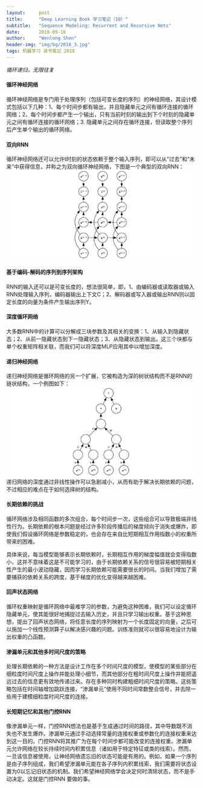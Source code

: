 ```yaml
---
layout:     post
title:      "Deep Learning Book 学习笔记（10）"
subtitle:   "Sequence Modeling: Recurrent and Recursive Nets"
date:       2018-05-16
author:     "Wenlong Shen"
header-img: "img/bg/2018_3.jpg"
tags: 机器学习 读书笔记 2018
---
```


<script type="text/javascript" src="http://cdn.mathjax.org/mathjax/latest/MathJax.js?config=default"></script>

*循环递归，无限往复*

#### 循环神经网络

循环神经网络是专门用于处理序列（包括可变长度的序列）的神经网络，其设计模式包括以下几种：1、每个时间步都有输出，并且隐藏单元之间有循环连接的循环网络；2、每个时间步都产生一个输出，只有当前时刻的输出到下个时刻的隐藏单元之间有循环连接的循环网络；3. 隐藏单元之间存在循环连接，但读取整个序列后产生单个输出的循环网络。

#### 双向RNN

循环神经网络还可以允许t时刻的状态依赖于整个输入序列，即可以从“过去”和“未来”中获得信息，并称之为双向循环神经网络，下图是一个典型的双向RNN：
![rnn](/img/post/2018_05_16_rnn1.png)

#### 基于编码-解码的序列到序列架构

RNN的输入还可以是可变长度的，想法很简单，即，1、由编码器或读取器或输入RNN处理输入序列，编码器输出上下文C；2、解码器或写入器或输出RNN则以固定长度的向量为条件产生输出序列Y。

#### 深度循环网络

大多数RNN中的计算可以分解成三块参数及其相关的变换：1、从输入到隐藏状态；2、从前一隐藏状态到下一隐藏状态；3、从隐藏状态到输出。这三个块都与单个权重矩阵相关联，而我们可以将深度MLP应用其中以增加深度。

#### 递归神经网络

递归神经网络是循环网络的另一个扩展，它被构造为深的树状结构而不是RNN的链状结构，一个例图如下：
![rnn](/img/post/2018_05_16_rnn2.png)
递归网络的深度通过非线性操作可以急剧减小，从而有助于解决长期依赖的问题，不过相应的难点在于如何选择树的结构。

#### 长期依赖的挑战

循环网络涉及相同函数的多次组合，每个时间步一次，这些组合可以导致极端非线性行为。长期依赖的根本问题是经过许多阶段传播后的梯度倾向于消失或爆炸，即使我们假设循环网络是参数稳定的，也会存在来自比短期相互作用指数小的权重所带来的困难。

具体来说，每当模型能够表示长期依赖时，长期相互作用的梯度幅值就会变得指数小，这并不意味着这是不可能学习的，由于长期依赖关系的信号很容易被短期相关性产生的最小波动隐藏，因而学习长期依赖可能需要很长的时间。当我们增加了需要捕获的依赖关系的跨度，基于梯度的优化变得越来越困难。

#### 回声状态网络

循环权重映射是循环网络中最难学习的参数，为避免这种困难，我们可以设定循环隐藏单元，使其能很好地捕捉过去输入历史，并且只学习输出权重。基于这种思想，提出了回声状态网络，将任意长度的序列映射为一个长度固定的向量，之后可以施加一个线性预测算子以解决感兴趣的问题。训练准则就可以很容易地设计为输出权重的凸函数。

#### 渗漏单元和其他多时间尺度的策略

处理长期依赖的一种方法是设计工作在多个时间尺度的模型，使模型的某些部分在细粒度时间尺度上操作并能处理小细节，而其他部分在粗时间尺度上操作并能把遥远过去的信息更有效地传递过来。存在多种同时构建粗细时间尺度的策略。这些策略包括在时间轴增加跳跃连接，“渗漏单元”使用不同时间常数整合信号，并去除一些用于建模细粒度时间尺度的连接。

#### 长短期记忆和其他门控RNN

像渗漏单元一样，门控RNN想法也是基于生成通过时间的路径，其中导数既不消失也不发生爆炸。渗漏单元通过手动选择常量的连接权重或参数化的连接权重来达到这一目的。门控RNN将其推广为在每个时间步都可能改变的连接权重。渗漏单元允许网络在较长持续时间内积累信息（诸如用于特定特征或类的线索）。然而，一旦该信息被使用，让神经网络遗忘旧的状态可能是有用的。例如，如果一个序列是由子序列组成，我们希望渗漏单元能在各子序列内积累线索，我们需要将状态设置为0以忘记旧状态的机制。我们希望神经网络学会决定何时清除状态，而不是手动决定。这就是门控RNN 要做的事。
